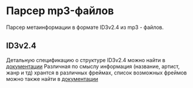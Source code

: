 # Парсер mp3-файлов

Парсер метаинформации в формате ID3v2.4 из mp3 - файлов.

## ID3v2.4

Детальную спецификацию о структуре ID3v2.4 можно найти в [документации](docs/id3v2.4.0-structure.rst)
Различная по смыслу информация (название, артист, жанр и тд) хрантся в различных фреймах, список возможных фреймов можно также найти в [документации](docs/id3v2.4.0-frames.rst)